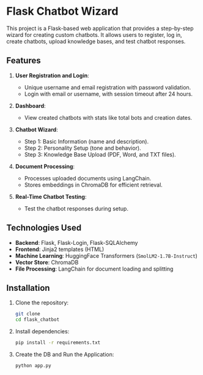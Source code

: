 # Flask Chatbot Wizard

This project is a Flask-based web application that provides a step-by-step wizard for creating custom chatbots. 
It allows users to register, log in, create chatbots, upload knowledge bases, and test chatbot responses.

## Features

1. **User Registration and Login**:
   - Unique username and email registration with password validation.
   - Login with email or username, with session timeout after 24 hours.

2. **Dashboard**:
   - View created chatbots with stats like total bots and creation dates.

3. **Chatbot Wizard**:
   - Step 1: Basic Information (name and description).
   - Step 2: Personality Setup (tone and behavior).
   - Step 3: Knowledge Base Upload (PDF, Word, and TXT files).

4. **Document Processing**:
   - Processes uploaded documents using LangChain.
   - Stores embeddings in ChromaDB for efficient retrieval.

5. **Real-Time Chatbot Testing**:
   - Test the chatbot responses during setup.

## Technologies Used

- **Backend**: Flask, Flask-Login, Flask-SQLAlchemy
- **Frontend**: Jinja2 templates (HTML)
- **Machine Learning**: HuggingFace Transformers (`SmolLM2-1.7B-Instruct`)
- **Vector Store**: ChromaDB
- **File Processing**: LangChain for document loading and splitting

## Installation

1. Clone the repository:
   ```bash
   git clone 
   cd flask_chatbot
    ```

2. Install dependencies:
    ```bash
    pip install -r requirements.txt
    ```

3. Create the DB and Run the Application:
    ```bash
    python app.py
    ```

